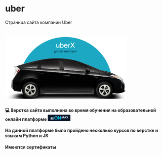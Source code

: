 # uber
Страница сайта компании Uber
# <img src="img/header_readme.png" height="200px">

#### 💻 Верстка сайта выполнена во время обучения на образовательной онлайн платформе <img src="img/beonmax.png" height="20px"> <br>
#### На данной платформе было пройдено несколько курсов по верстке и языкам Python и JS
#### Имеются сертификаты


